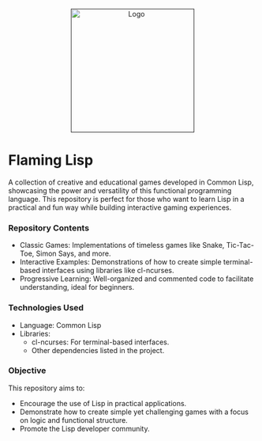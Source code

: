 <p align="center">
  <a href="">
    <img alt="Logo" src="https://media2.giphy.com/media/v1.Y2lkPTc5MGI3NjExN2M4MGtzNDg2azJnemtqMjRiOWFqcGd1aWEyOHphMmwzcnl0eTQ4bSZlcD12MV9pbnRlcm5hbF9naWZfYnlfaWQmY3Q9Zw/9AIcXFPzYspabe5bYh/giphy.webp" min-width="250px" max-width="250px" width="250px" align="center">  
  </a>
</p>

# Flaming Lisp

A collection of creative and educational games developed in Common Lisp, showcasing the power and versatility of this functional programming language. This repository is perfect for those who want to learn Lisp in a practical and fun way while building interactive gaming experiences.

### Repository Contents

* Classic Games: Implementations of timeless games like Snake, Tic-Tac-Toe, Simon Says, and more.
* Interactive Examples: Demonstrations of how to create simple terminal-based interfaces using libraries like cl-ncurses.
* Progressive Learning: Well-organized and commented code to facilitate understanding, ideal for beginners.
  
### Technologies Used

* Language: Common Lisp
* Libraries:
  * cl-ncurses: For terminal-based interfaces.
  * Other dependencies listed in the project.
  
### Objective

This repository aims to:

* Encourage the use of Lisp in practical applications.
* Demonstrate how to create simple yet challenging games with a focus on logic and functional structure.
* Promote the Lisp developer community.
